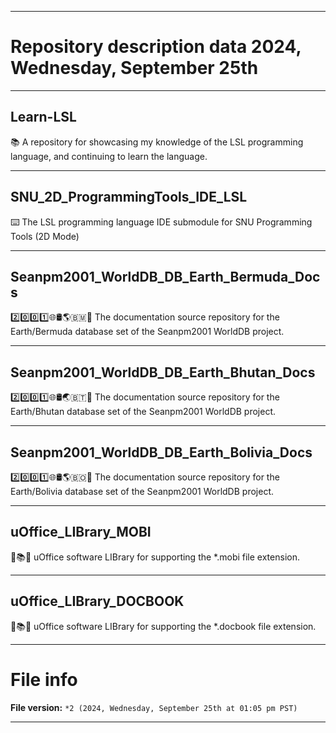 
***

# Repository description data 2024, Wednesday, September 25th

---

## Learn-LSL

📚️ A repository for showcasing my knowledge of the LSL programming language, and continuing to learn the language. 

---

## SNU_2D_ProgrammingTools_IDE_LSL

⌨️ The LSL programming language IDE submodule for SNU Programming Tools (2D Mode)

---

## Seanpm2001_WorldDB_DB_Earth_Bermuda_Docs

2️⃣️0️⃣️0️⃣️1️⃣️🌐️🛢️🌎️🇧🇲️📖️ The documentation source repository for the Earth/Bermuda database set of the Seanpm2001 WorldDB project. 

---

## Seanpm2001_WorldDB_DB_Earth_Bhutan_Docs

2️⃣️0️⃣️0️⃣️1️⃣️🌐️🛢️🌏️🇧🇹️📖️ The documentation source repository for the Earth/Bhutan database set of the Seanpm2001 WorldDB project. 

---

## Seanpm2001_WorldDB_DB_Earth_Bolivia_Docs

2️⃣️0️⃣️0️⃣️1️⃣️🌐️🛢️🌎️🇧🇴️📖️ The documentation source repository for the Earth/Bolivia database set of the Seanpm2001 WorldDB project. 

---

## uOffice_LIBrary_MOBI

📙️📚️💾️ uOffice software LIBrary for supporting the *.mobi file extension.

---

## uOffice_LIBrary_DOCBOOK

📙️📚️💾️ uOffice software LIBrary for supporting the *.docbook file extension.

***

# File info

**File version:** `*2 (2024, Wednesday, September 25th at 01:05 pm PST)`

***

